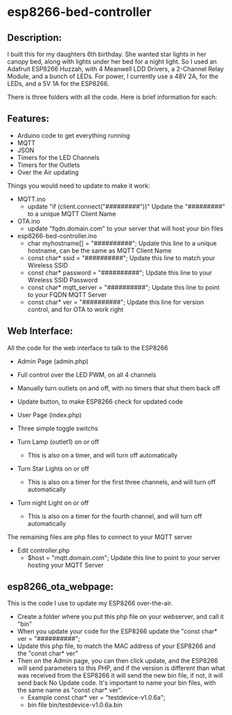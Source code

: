 # esp8266-bed-controller

## Description:
I built this for my daughters 6th birthday. She wanted star lights in her canopy bed, along with lights under her bed for a night light. So I used an Adafruit ESP8266 Huzzah, with 4 Meanwell LDD Drivers, a 2-Channel Relay Module, and a bunch of LEDs. For power, I currently use a 48V 2A, for the LEDs, and a 5V 1A for the ESP8266.  

There is three folders with all the code. Here is brief information for each:

## Features:
- Arduino code to get everything running
- MQTT
- JSON
- Timers for the LED Channels
- Timers for the Outlets
- Over the Air updating
  
Things you would need to update to make it work:
- MQTT.ino
  - update "if (client.connect("#########"))" Update the "#########" to a unique MQTT Client Name
- OTA.ino
  - update "fqdn.domain.com" to your server that will host your bin files
- esp8266-bed-controller.ino
  - char myhostname[] = "##########"; Update this line to a unique hostname, can be the same as MQTT Client Name
  - const char* ssid = "##########"; Update this line to match your Wireless SSID
  - const char* password = "##########"; Update this line to your Wireless SSID Password
  - const char* mqtt_server = "##########"; Update this line to point to your FQDN MQTT Server
  - const char* ver = "##########"; Update this line for version control, and for OTA to work right
      
## Web Interface:
All the code for the web interface to talk to the ESP8266
- Admin Page (admin.php)
- Full control over the LED PWM, on all 4 channels
- Manually turn outlets on and off, with no timers that shut them back off
- Update button, to make ESP8266 check for updated code

- User Page (index.php)
- Three simple toggle switchs
- Turn Lamp (outlet1) on or off
  - This is also on a timer, and will turn off automatically
- Turn Star Lights on or off
  - This is also on a timer for the first three channels, and will turn off automatically
- Turn night Light on or off
  - This is also on a timer for the fourth channel, and will turn off automatically
  
The remaining files are php files to connect to your MQTT server
- Edit controller.php
    - $host = "mqtt.domain.com"; Update this line to point to your server hosting your MQTT Server
          
## esp8266_ota_webpage:
This is the code I use to update my ESP8266 over-the-air.
- Create a folder where you put this php file on your webserver, and call it "bin"
- When you update your code for the ESP8266 update the "const char* ver = "##########";
- Update this php file, to match the MAC address of your ESP8266 and the "const char* ver"
- Then on the Admin page, you can then click update, and the ESP8266 will send parameters to this PHP, and if the version is different than what was received from the ESP8266 it will send the new bin file, if not, it will send back No Update code. It's important to name your bin files, with the same name as "const char* ver". 
  - Example const char* ver = "testdevice-v1.0.6a"; 
  - bin file bin/testdevice-v1.0.6a.bin
